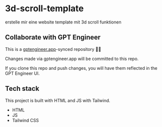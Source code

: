 # 3d-scroll-template

erstelle mir eine website template mit 3d scroll funktionen

## Collaborate with GPT Engineer

This is a [gptengineer.app](https://gptengineer.app)-synced repository 🌟🤖

Changes made via gptengineer.app will be committed to this repo.

If you clone this repo and push changes, you will have them reflected in the GPT Engineer UI.

## Tech stack

This project is built with HTML and JS with Tailwind.

- HTML
- JS
- Tailwind CSS
